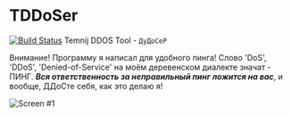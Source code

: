# TDDoSer
[![Build Status](https://travis-ci.org/kzorin52/TDDoSer.svg?branch=master)](https://travis-ci.org/kzorin52/TDDoSer)
Temnij DDOS Tool - `ДуДоСеР`



Внимание! Программу я написал для удобного пинга! 
Слово 'DoS', 'DDoS', 'Denied-of-Service' на моём деревенском диалекте значат - ПИНГ.
***Вся ответственность за неправильный пинг ложится на вас***, и вообще, ДДоСте себя, как это делаю я!

![Screen #1](https://i.imgur.com/MzZl3xd.jpg)
